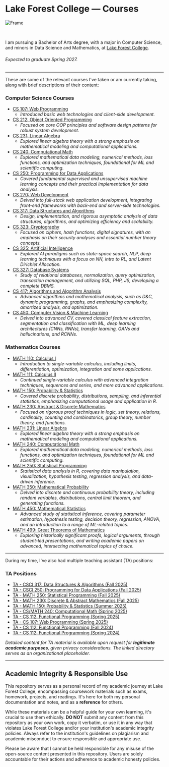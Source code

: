 # Lake Forest College — Courses

![Frame](/LFC-Frame.png)

<br>

I am pursuing a Bachelor of Arts degree, with a major in Computer Science, and minors in Data Science and Mathematics, at [Lake Forest College](https://www.lakeforest.edu/).

###### Expected to graduate Spring 2027.

---

These are some of the relevant courses I've taken or am currently taking, along with brief descriptions of their content:

### Computer Science Courses

- [CS 107: Web Programming](/CSCI-107/)
    * *Introduced basic web technologies and client-side development.*
- [CS 212: Object Oriented Programming](/CSCI-212/)
    * *Focused on core OOP principles and software design patterns for robust system development.*
- [CS 231: Linear Algebra](/MATH-231/)
    * *Explored linear algebra theory with a strong emphasis on mathematical modeling and computational applications.*
- [CS 240: Computational Math](/MATH-240/)
    * *Explored mathematical data modeling, numerical methods, loss functions, and optimization techniques, foundational for ML and scientific computing.*
- [CS 250: Programming for Data Applications](/CSCI-250/)
    * *Covered fundamental supervised and unsupervised machine learning concepts and their practical implementation for data analysis.*
- [CS 270: Web Development](/CSCI-270/)
    * *Delved into full-stack web application development, integrating front-end frameworks with back-end and server-side technologies.*
- [CS 317: Data Structures and Algorithms](/CSCI-317/)
    * *Design, implementation, and rigorous asymptotic analysis of data structures, algorithms, and optimizing efficiency and scalability.*
- [CS 323: Cryptography](/MATH-323/)
    * *Focused on ciphers, hash functions, digital signatures, with an emphasis on their security analyses and essential number theory concepts.*
- [CS 325: Artificial Intelligence](/CSCI-325/)
    * *Explored AI paradigms such as state-space search, NLP, deep learning techniques with a focus on NN, intro to RL, and Latent Dirichlet Allocation.*
- [CS 327: Database Systems](/CSCI-327/)
    * *Study of relational databases, normalization, query optimization, transaction management, and utilizing SQL, PHP, JS, developing a complete DBMS.*
- [CS 417: Algorithms and Algorithm Analysis](/CSCI-417/)
    * *Advanced algorithms and mathematical analysis, such as D&C, dynamic programming, graphs, and emphasizing complexity, amortized analysis, and optimization.*
- [CS 450: Computer Vision & Machine Learning](/CSCI-450/)
    * *Delved into advanced CV, covered classical feature extraction, segmentation and classification with ML, deep learning architectures (CNNs, RNNs), transfer learning, GANs and hallucinations, and RCNNs.*

### Mathematics Courses
 
- [MATH 110: Calculus I](/MATH-110/) 
    * *Introduction to single-variable calculus, including limits, differentiation, optimization, integration and some applications.*
- [MATH 111: Calculus II](/MATH-111/)
    * *Continued single-variable calculus with advanced integration techniques, sequences and series, and more advanced applications.*
- [MATH 150: Probability & Statistics](/MATH-150/)
    * *Covered discrete probability, distributions, sampling, and inferential statistics, emphasizing computational usage and application in R.*
- [MATH 230: Abstract & Discrete Mathematics](/MATH-230/)
    * *Focused on rigorous proof techniques in logic, set theory, relations, cardinality, counting and combinatorics, group theory, number theory, and functions.*
- [MATH 231: Linear Algebra](/MATH-231/)
    * *Explored linear algebra theory with a strong emphasis on mathematical modeling and computational applications.*
- [MATH 240: Computational Math](/MATH-240/) 
    * *Explored mathematical data modeling, numerical methods, loss functions, and optimization techniques, foundational for ML and scientific computing.*
- [MATH 250: Statistical Programming](/MATH-250/)
    * *Statistical data analysis in R, covering data manipulation, visualization, hypothesis testing, regression analysis, and data-driven inference.*
- [MATH 350: Mathematical Probability](/MATH-350/)
    * *Delved into discrete and continuous probability theory, including random variables, distributions, central limit theorem, and generating functions.*
- [MATH 450: Mathematical Statistics](/MATH-450/)
    * *Advanced study of statistical inference, covering parameter estimation, hypothesis testing, decision theory, regression, ANOVA, and an introduction to a range of ML-related topics.*
- [MATH 499: Great Theorems of Mathematics](/MATH-499/)
    * *Exploring historically significant proofs, logical arguments, through student-led presentations, and writing academic papers on advanced, intersecting mathematical topics of choice.*

---

During my time, I've also had multiple teaching assistant (TA) positions:

### TA Positions

- [TA - CSCI 317: Data Structures & Algorithms (Fall 2025)](/TA/TA-317-F25/)
- [TA - CSCI 250: Programming for Data Applications (Fall 2025)](/TA/TA-C250-F25/)
- [TA - MATH 250: Statistical Programming (Fall 2025)](/TA/TA-M250-F25/)
- [TA - MATH 230: Discrete & Abstract Mathematics (Fall 2025)](/TA/TA-230-F25/)
- [TA - MATH 150: Probability & Statistics (Summer 2025)](/TA/TA-150-S25/)
- [TA - CS/MATH 240: Computational Math (Spring 2025)](/TA/TA-240-S25/)
- [TA - CS 112: Functional Programming (Spring 2025)](/TA/TA-112-S25/)
- [TA - CS 107: Web Programming (Spring 2025)](/TA/TA-107-S25/)
- [TA - CS 112: Functional Programming (Fall 2024)](/TA/TA-112-F24/)
- [TA - CS 112: Functional Programming (Spring 2024)](/TA/TA-112-S24/)

*Detailed content for TA material is available upon request for **legitimate academic purposes**, given privacy considerations. The linked directory serves as an organizational placeholder.*

---

## Academic Integrity & Responsible Use

This repository serves as a personal record of my academic journey at Lake Forest College, encompassing coursework materials such as exams, homework, projects, and readings. It's here for both my personal documentation and notes, and as a **reference** for others.

While these materials can be a helpful guide for your own learning, it's crucial to use them ethically. **DO NOT** submit any content from this repository as your own work, copy it verbatim, or use it in any way that violates Lake Forest College and/or your institution's academic integrity policies. Always refer to the institution's guidelines on plagiarism and academic misconduct to ensure responsible and appropriate use.

Please be aware that I cannot be held responsible for any misuse of the open-source content presented in this repository. Users are solely accountable for their actions and adherence to academic honesty policies.